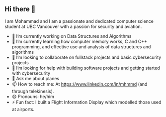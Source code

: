 ## Hi there 👋

I am Mohammad and I am a passionate and dedicated computer science student at UBC Vancouver with a passion for security and aviation. 

- 🔭 I’m currently working on Data Structures and Algorithms
- 🌱 I’m currently learning how computer memory works, C and C++ programming, and effective use and analysis of data structures and algorithms
- 👯 I’m looking to collaborate on fullstack projects and basic cybersecurity projects
- 🤔 I’m looking for help with building software projects and getting started with cybersecurity
- 💬 Ask me about planes
- 📫 How to reach me: At https://www.linkedin.com/in/mhmmd (and through telekinesis).
- 😄 Pronouns: he/him
- ⚡ Fun fact: I built a Flight Information Display which modelled those used at airports.

